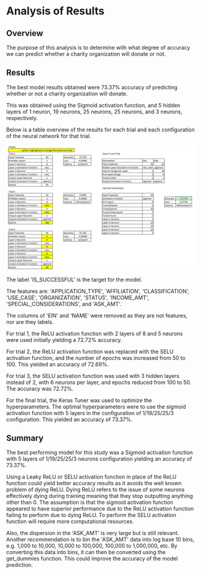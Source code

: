 # Analysis of Results

## Overview

The purpose of this analysis is to determine with what degree of accuracy we can predict whether a charity organization will donate or not.

## Results

The best model results obtained were 73.37% accuracy of predicting whether or not a charity organization will donate. 
  
This was obtained using the Sigmoid activation function, and 5 hidden layers of 1 neuron, 19 neurons, 25 neurons, 25 neurons, and 3 neurons, respectively.
  
Below is a table overview of the results for each trial and each configuration of the neural network for that trial.
  
![results](../Images/results.png)

The label 'IS_SUCCESSFUL' is the target for the model.

The features are: 'APPLICATION_TYPE', 'AFFILIATION', 'CLASSIFICATION', 'USE_CASE', 'ORGANIZATION', 'STATUS', 'INCOME_AMT', 'SPECIAL_CONSIDERATIONS', and 'ASK_AMT'.  
  
The columns of 'EIN' and 'NAME' were removed as they are not features, nor are they labels.  
  
For trial 1, the ReLU activation function with 2 layers of 8 and 5 neurons were used initially yielding a 72.72% accuracy.  
  
For trial 2, the ReLU activation function was replaced with the SELU activation function, and the number of epochs was increased from 50 to 100. This yielded an accuracy of 72.69%.  
  
For trial 3, the SELU activation function was used with 3 hidden layers instead of 2, with 6 neurons per layer, and epochs reduced from 100 to 50. The accuracy was 72.72%.  

For the final trial, the Keras Tuner was used to optimize the hyperparameters. The optimal hyperparameters were to use the sigmoid activation function with 5 layers in the configuration of 1/19/25/25/3 configuration. This yielded an accuracy of 73.37%.  
  
## Summary

The best performing model for this study was a Sigmoid activation function with 5 layers of 1/19/25/25/3 neurons configuration yielding an accuracy of 73.37%.  
  
Using a Leaky ReLU or SELU activation function in place of the ReLU function could yield better accuracy results as it avoids the well known problem of dying ReLU. Dying ReLU refers to the issue of some neurons effectively dying during training meaning that they stop outputting anything other than 0. The assumption is that the sigmoid activation function appeared to have superior performance due to the ReLU activation function failing to perform due to dying ReLU. To perform the SELU activation function will require more computational resources.  
  
Also, the dispersion in the 'ASK_AMT' is very large but is still relevant. Another recommendation is to bin the 'ASK_AMT' data into log base 10 bins, e.g. 1,000 to 10,000, 10,000 to 100,000, 100,000 to 1,000,000, etc. By converting this data into bins, it can then be converted using the get_dummies function. This could improve the accuracy of the model prediction.